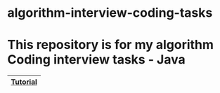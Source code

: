 # algorithm-interview-coding-tasks
 This repository is for my algorithm Coding interview tasks - Java
 ===================
 
 | [Tutorial](https://www.facecode.com)  | 
|----------|
